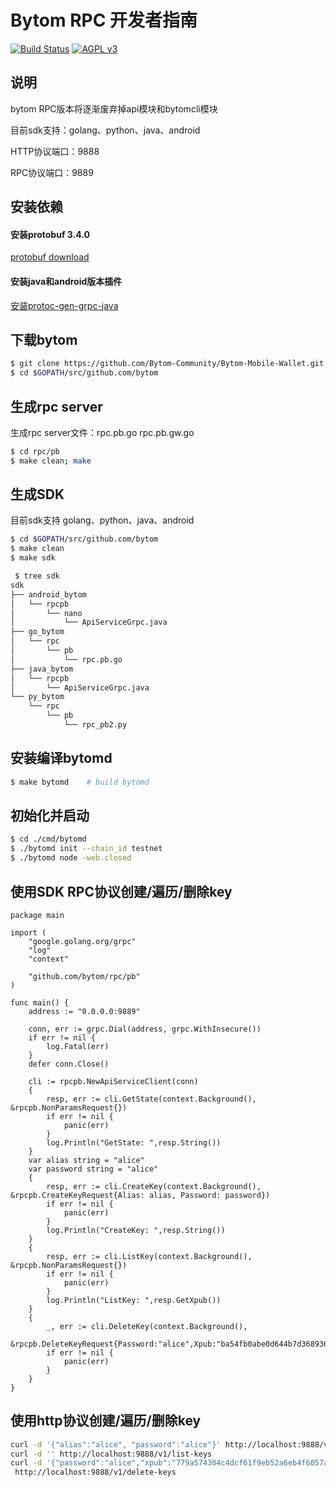 Bytom RPC 开发者指南
===============
[![Build Status](https://travis-ci.org/Bytom/bytom.svg)](https://travis-ci.org/Bytom/bytom)
[![AGPL v3](https://img.shields.io/badge/license-AGPL%20v3-brightgreen.svg)](./LICENSE)

## 说明
bytom RPC版本将逐渐废弃掉api模块和bytomcli模块

目前sdk支持：golang、python、java、android

HTTP协议端口：9888

RPC协议端口：9889

## 安装依赖
#### 安装protobuf 3.4.0
[protobuf download](https://github.com/google/protobuf/releases)

#### 安装java和android版本插件
[安装protoc-gen-grpc-java](https://github.com/grpc/grpc-java/tree/master/compiler)

## 下载bytom
``` bash
$ git clone https://github.com/Bytom-Community/Bytom-Mobile-Wallet.git $GOPATH/src/github.com/bytom
$ cd $GOPATH/src/github.com/bytom
```


## 生成rpc server
生成rpc server文件：rpc.pb.go rpc.pb.gw.go
``` bash
$ cd rpc/pb
$ make clean; make
```

## 生成SDK
目前sdk支持 golang、python、java、android
``` bash
$ cd $GOPATH/src/github.com/bytom
$ make clean
$ make sdk
```

``` bash
 $ tree sdk
sdk
├── android_bytom
│   └── rpcpb
│       └── nano
│           └── ApiServiceGrpc.java
├── go_bytom
│   └── rpc
│       └── pb
│           └── rpc.pb.go
├── java_bytom
│   └── rpcpb
│       └── ApiServiceGrpc.java
└── py_bytom
    └── rpc
        └── pb
            └── rpc_pb2.py
```

## 安装编译bytomd
``` bash
$ make bytomd    # build bytomd
```

## 初始化并启动

```bash
$ cd ./cmd/bytomd
$ ./bytomd init --chain_id testnet
$ ./bytomd node -web.closed
```

## 使用SDK RPC协议创建/遍历/删除key
``` golang
package main

import (
	"google.golang.org/grpc"
	"log"
	"context"

	"github.com/bytom/rpc/pb"
)

func main() {
	address := "0.0.0.0:9889"

	conn, err := grpc.Dial(address, grpc.WithInsecure())
	if err != nil {
		log.Fatal(err)
	}
	defer conn.Close()

	cli := rpcpb.NewApiServiceClient(conn)
	{
		resp, err := cli.GetState(context.Background(), &rpcpb.NonParamsRequest{})
		if err != nil {
			panic(err)
		}
		log.Println("GetState: ",resp.String())
	}
	var alias string = "alice"
	var password string = "alice"
	{
		resp, err := cli.CreateKey(context.Background(), &rpcpb.CreateKeyRequest{Alias: alias, Password: password})
		if err != nil {
			panic(err)
		}
		log.Println("CreateKey: ",resp.String())
	}
	{
		resp, err := cli.ListKey(context.Background(), &rpcpb.NonParamsRequest{})
		if err != nil {
			panic(err)
		}
		log.Println("ListKey: ",resp.GetXpub())
	}
	{
		_, err := cli.DeleteKey(context.Background(),
			&rpcpb.DeleteKeyRequest{Password:"alice",Xpub:"ba54fb0abe0d644b7d368936dcde425a268a8c3e3d90adeefdf0852aecb26a5a945e4800dc34712ec5393a4e65defa441361832c51d2f905d89b31d0f8b453c6"})
		if err != nil {
			panic(err)
		}
	}
}

```

## 使用http协议创建/遍历/删除key
``` bash
curl -d '{"alias":"alice", "password":"alice"}' http://localhost:9888/v1/create-key
curl -d '' http://localhost:9888/v1/list-keys
curl -d '{"password":"alice","xpub":"779a574304c4dcf61f9eb52a6eb4f6057a60c400190f2790d1af30caafd385424a4bcc8f87166dd32ec9366d04cf00b0e30930549fb9559db48945bf58de62d6"}' \
 http://localhost:9888/v1/delete-keys
```